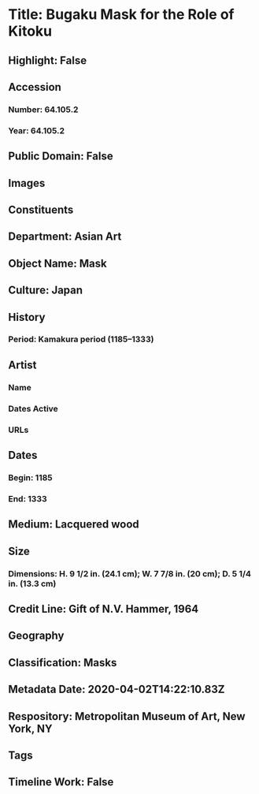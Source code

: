 # Title: Bugaku Mask for the Role of Kitoku
## Highlight: False
## Accession
### Number: 64.105.2
### Year: 64.105.2
## Public Domain: False
## Images
## Constituents
## Department: Asian Art
## Object Name: Mask
## Culture: Japan
## History
### Period: Kamakura period (1185–1333)
## Artist
### Name
### Dates Active
### URLs
## Dates
### Begin: 1185
### End: 1333
## Medium: Lacquered wood
## Size
### Dimensions: H. 9 1/2 in. (24.1 cm); W. 7 7/8 in. (20 cm); D. 5 1/4 in. (13.3 cm)
## Credit Line: Gift of N.V. Hammer, 1964
## Geography
## Classification: Masks
## Metadata Date: 2020-04-02T14:22:10.83Z
## Respository: Metropolitan Museum of Art, New York, NY
## Tags
## Timeline Work: False